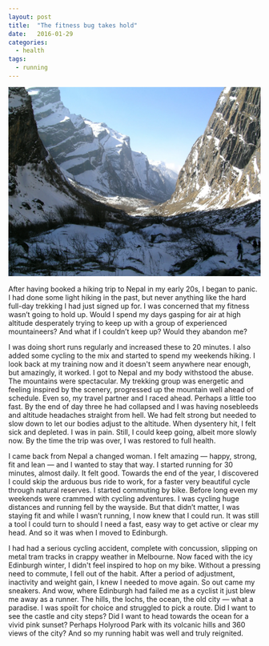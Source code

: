 ```yaml
---
layout: post
title:  "The fitness bug takes hold"
date:   2016-01-29
categories:
  - health
tags:
  - running
---
```


![Trekking Annapurna, Nepal](/assets/trekking-annapurna-nepal.webp)

After having booked a hiking trip to Nepal in my early 20s, I began to panic. I had done some light hiking in the past, but never anything like the hard full-day trekking I had just signed up for. <!--more--> I was concerned that my fitness wasn’t going to hold up. Would I spend my days gasping for air at high altitude desperately trying to keep up with a group of experienced mountaineers? And what if I couldn’t keep up? Would they abandon me?

I was doing short runs regularly and increased these to 20 minutes. I also added some cycling to the mix and started to spend my weekends hiking. I look back at my training now and it doesn't seem anywhere near enough, but amazingly, it worked. I got to Nepal and my body withstood the abuse. The mountains were spectacular. My trekking group was energetic and feeling inspired by the scenery, progressed up the mountain well ahead of schedule. Even so, my travel partner and I raced ahead. Perhaps a little too fast. By the end of day three he had collapsed and I was having nosebleeds and altitude headaches straight from hell. We had felt strong but needed to slow down to let our bodies adjust to the altitude. When dysentery hit, I felt sick and depleted. I was in pain. Still, I could keep going, albeit more slowly now. By the time the trip was over, I was restored to full health.

I came back from Nepal a changed woman. I felt amazing — happy, strong, fit and lean — and I wanted to stay that way. I started running for 30 minutes, almost daily. It felt good. Towards the end of the year, I discovered I could skip the arduous bus ride to work, for a faster very beautiful cycle through natural reserves. I started commuting by bike. Before long even my weekends were crammed with cycling adventures. I was cycling huge distances and running fell by the wayside. But that didn’t matter, I was staying fit and while I wasn’t running, I now knew that I could run. It was still a tool I could turn to should I need a fast, easy way to get active or clear my head. And so it was when I moved to Edinburgh.

I had had a serious cycling accident, complete with concussion, slipping on metal tram tracks in crappy weather in Melbourne. Now faced with the icy Edinburgh winter, I didn't feel inspired to hop on my bike. Without a pressing need to commute, I fell out of the habit. After a period of adjustment, inactivity and weight gain, I knew I needed to move again. So out came my sneakers. And wow, where Edinburgh had failed me as a cyclist it just blew me away as a runner. The hills, the lochs, the ocean, the old city — what a paradise. I was spoilt for choice and struggled to pick a route. Did I want to see the castle and city steps? Did I want to head towards the ocean for a vivid pink sunset? Perhaps Holyrood Park with its volcanic hills and 360 views of the city? And so my running habit was well and truly reignited.
